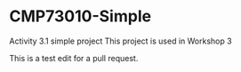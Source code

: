 # CMP73010-Simple
Activity 3.1 simple project
This project is used in Workshop 3

This is a test edit for a pull request.
